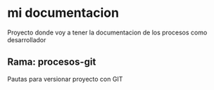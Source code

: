# mi documentacion
Proyecto donde voy a tener la documentacion de los procesos como desarrollador

## Rama: procesos-git
Pautas para versionar proyecto con GIT
